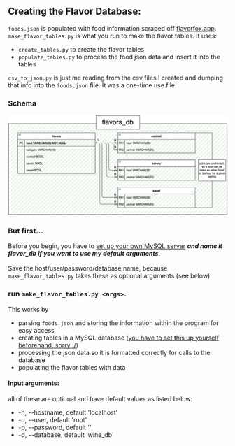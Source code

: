 ## Creating the Flavor Database:

`foods.json` is populated with food information scraped off [flavorfox.app](flavorfox.app).
<br />
`make_flavor_tables.py` is what you run to make the flavor tables. It uses:

- `create_tables.py` to create the flavor tables
- `populate_tables.py` to process the food json data and insert it into the tables
  <br />

`csv_to_json.py` is just me reading from the csv files I created and dumping that info into the `foods.json` file. It
was a one-time use file.

### Schema

![img.png](schema.png)

### But first...

Before you begin, you have to
[set up your own MySQL server](https://dev.mysql.com/doc/mysql-getting-started/en/) *__and name it flavor_db if you want
to use my default arguments__*.
<br />
<br />
Save the host/user/password/database name, because `make_flavor_tables.py` takes these as optional arguments (see below)

### run `make_flavor_tables.py <args>`.

This works by

- parsing `foods.json` and storing the information within the program for easy access
- creating tables in a MySQL
  database ([you have to set this up yourself beforehand, sorry :/](https://dev.mysql.com/doc/mysql-getting-started/en/))
- processing the json data so it is formatted correctly for calls to the database
- populating the flavor tables with data

#### Input arguments:

all of these are optional and have default values as listed below:

- -h, --hostname, default 'localhost'
- -u, --user, default 'root'
- -p, --password, default ''
- -d, --database, default 'wine_db'


